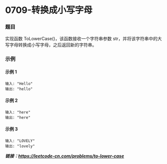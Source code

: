 # 0709-转换成小写字母

### 题目

实现函数 ToLowerCase()，该函数接收一个字符串参数 str，并将该字符串中的大写字母转换成小写字母，之后返回新的字符串。

### 示例

#### 示例 1

    输入: "Hello"
    输出: "hello"

#### 示例 2

    输入: "here"
    输出: "here"

#### 示例 3

    输入: "LOVELY"
    输出: "lovely"

***链接：https://leetcode-cn.com/problems/to-lower-case***
